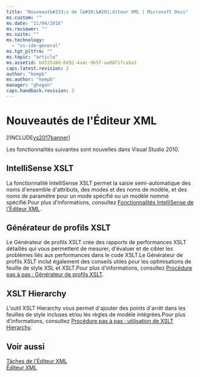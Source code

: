 ```yaml
---
title: "Nouveaut&#233;s de l&#39;&#201;diteur XML | Microsoft Docs"
ms.custom: ""
ms.date: "11/04/2016"
ms.reviewer: ""
ms.suite: ""
ms.technology: 
  - "vs-ide-general"
ms.tgt_pltfrm: ""
ms.topic: "article"
ms.assetid: bd335a8d-6692-4a4c-9b5f-aa98f1fcaba3
caps.latest.revision: 2
author: "kempb"
ms.author: "kempb"
manager: "ghogen"
caps.handback.revision: 2
---
```

# Nouveaut&#233;s de l&#39;&#201;diteur XML
[!INCLUDE[vs2017banner](../code-quality/includes/vs2017banner.md)]

Les fonctionnalités suivantes sont nouvelles dans Visual Studio 2010.  
  
## IntelliSense XSLT  
 La fonctionnalité IntelliSense XSLT permet la saisie semi\-automatique des noms d'ensemble d'attributs, des modes et des noms de modèle, et des noms de paramètre pour un mode spécifié ou un modèle nommé spécifié.Pour plus d'informations, consultez [Fonctionnalités IntelliSense de l'Éditeur XML](../xml-tools/xml-editor-intellisense-features.md).  
  
## Générateur de profils XSLT  
 Le Générateur de profils XSLT crée des rapports de performances XSLT détaillés qui vous permettent de mesurer, d'évaluer et de cibler les problèmes liés aux performances dans le code XSLT.Le Générateur de profils XSLT inclut également des conseils utiles pour les optimisations de feuille de style XSL et XSLT.Pour plus d'informations, consultez [Procédure pas à pas : Générateur de profils XSLT](../xml-tools/walkthrough-xslt-profiler.md).  
  
## XSLT Hierarchy  
 L'outil XSLT Hierarchy vous permet d'ajouter des points d'arrêt dans les feuilles de style incluses et\/ou les règles de modèle intégrées.Pour plus d'informations, consultez [Procédure pas à pas : utilisation de XSLT Hierarchy](../xml-tools/walkthrough-using-xslt-hierarchy.md).  
  
## Voir aussi  
 [Tâches de l'Éditeur XML](../xml-tools/xml-editor-tasks.md)   
 [Éditeur XML](../xml-tools/xml-editor.md)